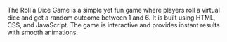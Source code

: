 The Roll a Dice Game is a simple yet fun game where players roll a virtual dice and get a random outcome between 1 and 6. It is built using HTML, CSS, and JavaScript. The game is interactive and provides instant results with smooth animations.

